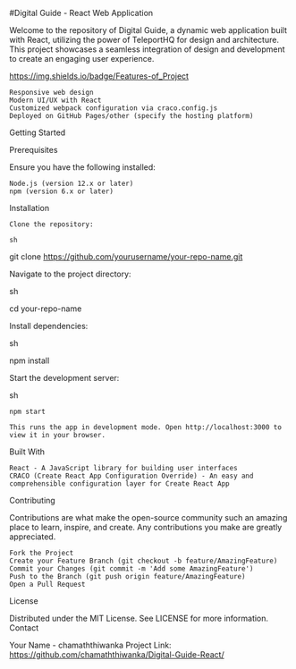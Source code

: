 #Digital Guide - React Web Application

Welcome to the repository of Digital Guide, a dynamic web application built with React, utilizing the power of TeleportHQ for design and architecture. This project showcases a seamless integration of design and development to create an engaging user experience.

https://img.shields.io/badge/Features-of_Project

    Responsive web design
    Modern UI/UX with React
    Customized webpack configuration via craco.config.js
    Deployed on GitHub Pages/other (specify the hosting platform)

Getting Started

Prerequisites

Ensure you have the following installed:

    Node.js (version 12.x or later)
    npm (version 6.x or later)

Installation

    Clone the repository:

    sh

git clone https://github.com/yourusername/your-repo-name.git

Navigate to the project directory:

sh

cd your-repo-name

Install dependencies:

sh

npm install

Start the development server:

sh

    npm start

    This runs the app in development mode. Open http://localhost:3000 to view it in your browser.

Built With

    React - A JavaScript library for building user interfaces
    CRACO (Create React App Configuration Override) - An easy and comprehensible configuration layer for Create React App

Contributing

Contributions are what make the open-source community such an amazing place to learn, inspire, and create. Any contributions you make are greatly appreciated.

    Fork the Project
    Create your Feature Branch (git checkout -b feature/AmazingFeature)
    Commit your Changes (git commit -m 'Add some AmazingFeature')
    Push to the Branch (git push origin feature/AmazingFeature)
    Open a Pull Request

License

Distributed under the MIT License. See LICENSE for more information.
Contact

Your Name - chamaththiwanka
Project Link: https://github.com/chamaththiwanka/Digital-Guide-React/
